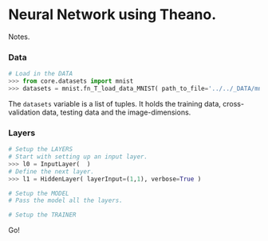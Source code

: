 # Neural Network using Theano.

Notes.

### Data

~~~python
# Load in the DATA
>>> from core.datasets import mnist
>>> datasets = mnist.fn_T_load_data_MNIST( path_to_file='../../_DATA/mnist.pkl.gz' )
~~~

The `datasets` variable is a list of tuples. It holds the training data, cross-validation data, testing data and the image-dimensions.

### Layers

~~~python
# Setup the LAYERS
# Start with setting up an input layer.
>>> l0 = InputLayer(  )
# Define the next layer.
>>> l1 = HiddenLayer( layerInput=(1,1), verbose=True )
~~~

~~~python
# Setup the MODEL
# Pass the model all the layers.
~~~

~~~python
# Setup the TRAINER
~~~

Go!